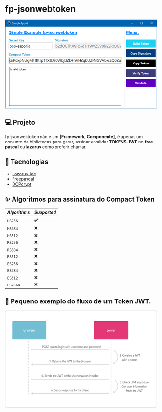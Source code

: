 # fp-jsonwebtoken

<p align="center">
  <img src="https://github.com/natanbueno/fp-jsonwebtoken/blob/main/img/basicdemo.png?raw=true" alt="FPJsonWebToken" />
</p>

## 💻 Projeto
fp-jsonwebtoken não é um <strong>[Framework, Componente]</strong>, é apenas um conjunto de bibliotecas para gerar, assinar e validar <strong>TOKENS JWT</strong> no <strong>free pascal</strong> ou <strong>lazarus</strong> como preferir chamar. 

## 🧪 Tecnologias
- [Lazarus-ide](https://www.lazarus-ide.org/)
- [Freepascal](https://www.freepascal.org/)
- [DCPcrypt](https://wiki.freepascal.org/DCPcrypt)

## ✨ Algoritmos para assinatura do <strong>Compact Token</strong>
| _Algorithms_ | _Supported_ | 
| -------------| ----------- |
|  `HS256`     | ✔️         |
|  `HS384`     | ❌         |
|  `HS512`     | ❌         |
|  `RS256`     | ❌         |
|  `RS384`     | ❌         |
|  `RS512`     | ❌         |
|  `ES256`     | ❌         |
|  `ES384`     | ❌         |
|  `ES512`     | ❌         |
|  `ES256K`    | ❌         |

## 🔖 Pequeno exemplo do fluxo de um Token JWT.
<img height="320" src="https://github.com/natanbueno/fp-jsonwebtoken/blob/main/img/fluxoJWT.png?raw=true" alt="Fluxo JSONWEBTOKEN" />


